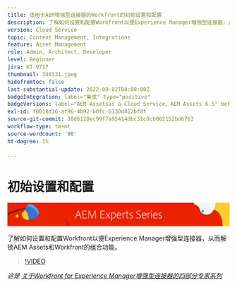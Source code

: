 ```yaml
---
title: 适用于AEM增强型连接器的Workfront的初始设置和配置
description: 了解如何设置和配置Workfront以便Experience Manager增强型连接器，从而解锁AEM Assets和Workfront的组合功能。
version: Cloud Service
topic: Content Management, Integrations
feature: Asset Management
role: Admin, Architect, Developer
level: Beginner
jira: KT-9717
thumbnail: 340331.jpeg
hidefromtoc: false
last-substantial-update: 2022-09-02T00:00:00Z
badgeIntegration: label="集成" type="positive"
badgeVersions: label="AEM Assetsas a Cloud Service、AEM Assets 6.5" before-title="false"
exl-id: f0018d16-af96-4b92-b0fc-6130d812bf8f
source-git-commit: 30d6120ec99f7a95414dbc31c0cb002152bd6763
workflow-type: tm+mt
source-wordcount: '90'
ht-degree: 1%

---
```


# 初始设置和配置

![AEM Experts系列](./assets/banner.png)

了解如何设置和配置Workfront以便Experience Manager增强型连接器，从而解锁AEM Assets和Workfront的组合功能。

>[!VIDEO](https://video.tv.adobe.com/v/340331?quality=12&learn=on)

_这是 [关于Workfront for Experience Manager增强型连接器的四部分专家系列](./overview.md)_
